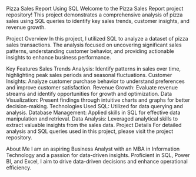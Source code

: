 

Pizza Sales Report Using SQL
Welcome to the Pizza Sales Report project repository! This project demonstrates a comprehensive analysis of pizza sales using SQL queries to identify key sales trends, customer insights, and revenue growth.

Project Overview
In this project, I utilized SQL to analyze a dataset of pizza sales transactions. The analysis focused on uncovering significant sales patterns, understanding customer behavior, and providing actionable insights to enhance business performance.

Key Features
Sales Trends Analysis: Identify patterns in sales over time, highlighting peak sales periods and seasonal fluctuations.
Customer Insights: Analyze customer purchase behavior to understand preferences and improve customer satisfaction.
Revenue Growth: Evaluate revenue streams and identify opportunities for growth and optimization.
Data Visualization: Present findings through intuitive charts and graphs for better decision-making.
Technologies Used
SQL: Utilized for data querying and analysis.
Database Management: Applied skills in SQL for effective data manipulation and retrieval.
Data Analysis: Leveraged analytical skills to extract valuable insights from the sales data.
Project Details
For detailed analysis and SQL queries used in this project, please visit the project repository.

About Me
I am an aspiring Business Analyst with an MBA in Information Technology and a passion for data-driven insights. Proficient in SQL, Power BI, and Excel, I aim to drive data-driven decisions and enhance operational efficiency.
